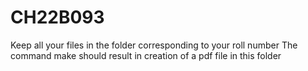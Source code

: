# CH22B093
Keep all your files in the folder corresponding to your roll number
The command make should result in creation of a pdf file in this folder
